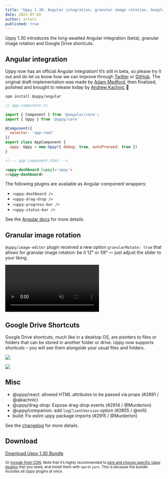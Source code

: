 ```yaml
---
title: "Uppy 1.30: Angular integration, granular image rotation, Google Drive shortcuts"
date: 2021-07-02
author: arturi
published: true
---
```


Uppy 1.30 introduces the long-awaited Angular integration (beta), granular image rotation and Google Drive shortcuts.

<!--more-->

## Angular integration

Uppy now has an official Angular integration! It’s still in beta, so please try it out and do let us know how we can improve through [Twitter](https://mobile.twitter.com/uppy_io/) or [GitHub](https://github.com/transloadit/uppy). The original draft implementation was made by [Adam Medford](https://github.com/adammedford), then finalized, polished and brought to release today by [Andrew Kachnic](https://github.com/ajkachnic) 👏

```sh
npm install @uppy/angular
```

```js
// app.component.ts

import { Component } from '@angular/core';
import { Uppy } from '@uppy/core'

@Component({
  selector: 'app-root'
})
export class AppComponent {
  uppy: Uppy = new Uppy({ debug: true, autoProceed: true })
}
```

```html
<!--- app.component.html -->

<uppy-dashboard [uppy]='uppy'>
</uppy-dashboard>
```

The following plugins are available as Angular component wrappers:

- `<uppy-dashboard />`
- `<uppy-drag-drop />`
- `<uppy-progress-bar />`
- `<uppy-status-bar />`

See the [Angular docs](/docs/angular/) for more details.

## Granular image rotation

`@uppy/image-editor` plugin received a new option `granularRotate: true` that allows for granular image rotation: be it 12° or 59° — just adjust the slider to your liking.

<video alt="" muted autoplay loop>
  <source src="/images/blog/1.30/granular-rotation.mp4" type="video/mp4">
  Your browser does not support the video tag: https://uppy.io/images/blog/1.30/granular-rotation.mp4
</video>

## Google Drive Shortcuts

Google Drive shortcuts, much like in a desktop OS, are pointers to files or folders that can be stored in another folder or drive. Uppy now supports shortcuts – you will see them alongside your usual files and folders.

![](/images/blog/1.30/drive-shortcut.png)

![](/images/blog/1.30/uppy-shortcut.png)

## Misc

- @uppy/react: allowed HTML attributes to be passed via props (#2891 / @ajkachnic)
- @uppy/drag-drop: Expose drag-drop events (#2914 / @Murderlon)
- @uppy/companion: add `logClientVersion` option (#2855 / @mifi)
- build: Fix eslint uppy package imports (#2915 / @Murderlon)

See the [changelog](https://github.com/transloadit/uppy/blob/master/CHANGELOG.md#1300) for more details.

## Download

<a class="TryButton" href="https://releases.transloadit.com/uppy/v1.29.1/uppy-v1.30.0.zip">Download Uppy 1.30 Bundle</a>

<small>Or [include from CDN](https://uppy.io/docs/). Note that it’s highly recommended to [pick and choose specific Uppy plugins](https://uppy.io/docs/plugins/#package-list) that you need, and install them with `npm` or `yarn`. This is because the bundle includes all Uppy plugins at once.</small>
